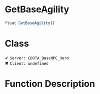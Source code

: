 # GetBaseAgility
```js	
float GetBaseAgility()
```
# Class
✔ `Server: CDOTA_BaseNPC_Hero`  
✖ `Client: undefined`  

# Function Description

